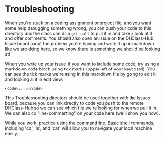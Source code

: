 # Troubleshooting

When you're stuck on a coding assignment or project file, and you want some help debugging something wrong, you can push your code to this directory and the class can do a `git pull` to pull it in and take a look at it and offer comments. You should also open an issue on the DHClass-Hub Issue board about the problem you're having and write it up in markdown like we are doing here, so we know there is something we should be looking at!

When you write up your issue, if you want to include some code, try using a markdown code block using tick marks (upper left of your keyboard). You can see the tick marks we're using in this markdown file by going to edit it and looking at it in edit view:

```
<code>....</code>

```

This Troubleshooting directory should be used together with the Issues board, because you can link directly to code you push to the remote DHClass-Hub so we can see which file we're looking for when we pull it in. We can also do "line-commenting" on your code here (we'll show you how).

While you work, practice using the command line. Basic shell commands, including 'cd', 'ls', and 'cat' will allow you to navigate your local machine easily. 

